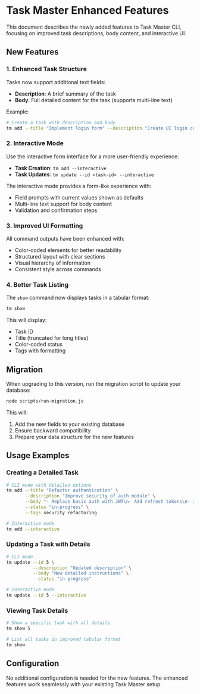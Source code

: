 # Task Master Enhanced Features

This document describes the newly added features to Task Master CLI, focusing on improved task descriptions, body content, and interactive UI.

## New Features

### 1. Enhanced Task Structure

Tasks now support additional text fields:

- **Description**: A brief summary of the task
- **Body**: Full detailed content for the task (supports multi-line text)

Example:
```bash
# Create a task with description and body
tm add --title "Implement login form" --description "Create UI login component" --body "Requirements:\n- Email/password fields\n- Validation\n- Error handling\n- Remember me option"
```

### 2. Interactive Mode

Use the interactive form interface for a more user-friendly experience:

- **Task Creation**: `tm add --interactive`
- **Task Updates**: `tm update --id <task-id> --interactive`

The interactive mode provides a form-like experience with:
- Field prompts with current values shown as defaults
- Multi-line text support for body content
- Validation and confirmation steps

### 3. Improved UI Formatting

All command outputs have been enhanced with:

- Color-coded elements for better readability
- Structured layout with clear sections
- Visual hierarchy of information
- Consistent style across commands

### 4. Better Task Listing

The `show` command now displays tasks in a tabular format:

```bash
tm show
```

This will display:
- Task ID
- Title (truncated for long titles)
- Color-coded status
- Tags with formatting

## Migration

When upgrading to this version, run the migration script to update your database:

```bash
node scripts/run-migration.js
```

This will:
1. Add the new fields to your existing database
2. Ensure backward compatibility
3. Prepare your data structure for the new features

## Usage Examples

### Creating a Detailed Task

```bash
# CLI mode with detailed options
tm add --title "Refactor authentication" \
       --description "Improve security of auth module" \
       --body "- Replace basic auth with JWT\n- Add refresh tokens\n- Implement rate limiting" \
       --status "in-progress" \
       --tags security refactoring

# Interactive mode
tm add --interactive
```

### Updating a Task with Details

```bash
# CLI mode
tm update --id 5 \
          --description "Updated description" \
          --body "New detailed instructions" \
          --status "in-progress"

# Interactive mode
tm update --id 5 --interactive
```

### Viewing Task Details

```bash
# Show a specific task with all details
tm show 5

# List all tasks in improved tabular format
tm show
```

## Configuration

No additional configuration is needed for the new features. The enhanced features work seamlessly with your existing Task Master setup.